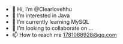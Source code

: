 - 👋 Hi, I’m @Clearlovehhu
- 👀 I’m interested in Java
- 🌱 I’m currently learning MySQL
- 💞️ I’m looking to collaborate on ...
- 📫 How to reach me 1781088928@qq.com

<!---
Clearlovehhu/Clearlovehhu is a ✨ special ✨ repository because its `README.md` (this file) appears on your GitHub profile.
You can click the Preview link to take a look at your changes.
--->
